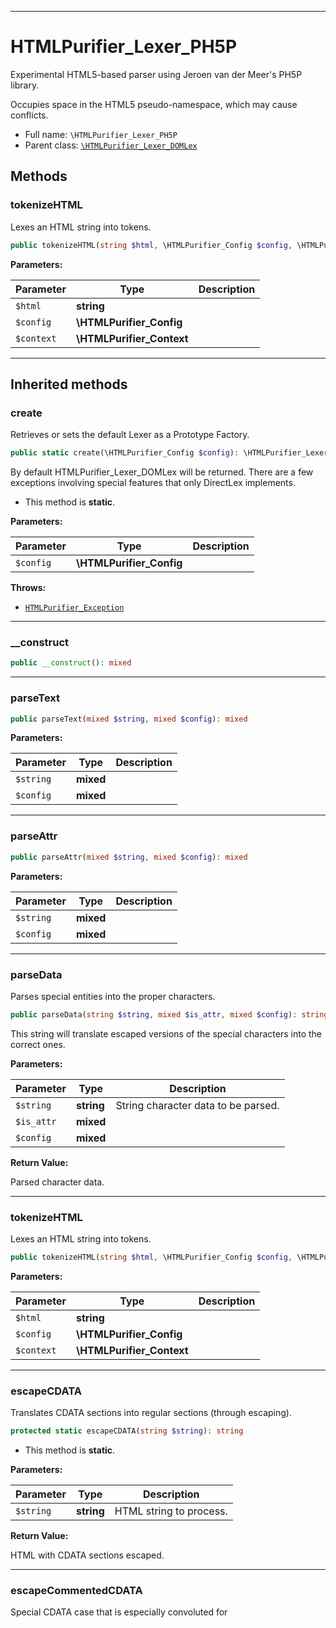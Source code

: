 ***

# HTMLPurifier_Lexer_PH5P

Experimental HTML5-based parser using Jeroen van der Meer's PH5P library.

Occupies space in the HTML5 pseudo-namespace, which may cause conflicts.

* Full name: `\HTMLPurifier_Lexer_PH5P`
* Parent class: [`\HTMLPurifier_Lexer_DOMLex`](./HTMLPurifier_Lexer_DOMLex.md)




## Methods


### tokenizeHTML

Lexes an HTML string into tokens.

```php
public tokenizeHTML(string $html, \HTMLPurifier_Config $config, \HTMLPurifier_Context $context): \HTMLPurifier_Token[]
```








**Parameters:**

| Parameter | Type | Description |
|-----------|------|-------------|
| `$html` | **string** |  |
| `$config` | **\HTMLPurifier_Config** |  |
| `$context` | **\HTMLPurifier_Context** |  |





***


## Inherited methods


### create

Retrieves or sets the default Lexer as a Prototype Factory.

```php
public static create(\HTMLPurifier_Config $config): \HTMLPurifier_Lexer
```

By default HTMLPurifier_Lexer_DOMLex will be returned. There are
a few exceptions involving special features that only DirectLex
implements.

* This method is **static**.




**Parameters:**

| Parameter | Type | Description |
|-----------|------|-------------|
| `$config` | **\HTMLPurifier_Config** |  |




**Throws:**

- [`HTMLPurifier_Exception`](./HTMLPurifier_Exception.md)



***

### __construct



```php
public __construct(): mixed
```












***

### parseText



```php
public parseText(mixed $string, mixed $config): mixed
```








**Parameters:**

| Parameter | Type | Description |
|-----------|------|-------------|
| `$string` | **mixed** |  |
| `$config` | **mixed** |  |





***

### parseAttr



```php
public parseAttr(mixed $string, mixed $config): mixed
```








**Parameters:**

| Parameter | Type | Description |
|-----------|------|-------------|
| `$string` | **mixed** |  |
| `$config` | **mixed** |  |





***

### parseData

Parses special entities into the proper characters.

```php
public parseData(string $string, mixed $is_attr, mixed $config): string
```

This string will translate escaped versions of the special characters
into the correct ones.






**Parameters:**

| Parameter | Type | Description |
|-----------|------|-------------|
| `$string` | **string** | String character data to be parsed. |
| `$is_attr` | **mixed** |  |
| `$config` | **mixed** |  |


**Return Value:**

Parsed character data.




***

### tokenizeHTML

Lexes an HTML string into tokens.

```php
public tokenizeHTML(string $html, \HTMLPurifier_Config $config, \HTMLPurifier_Context $context): \HTMLPurifier_Token[]
```








**Parameters:**

| Parameter | Type | Description |
|-----------|------|-------------|
| `$html` | **string** |  |
| `$config` | **\HTMLPurifier_Config** |  |
| `$context` | **\HTMLPurifier_Context** |  |





***

### escapeCDATA

Translates CDATA sections into regular sections (through escaping).

```php
protected static escapeCDATA(string $string): string
```



* This method is **static**.




**Parameters:**

| Parameter | Type | Description |
|-----------|------|-------------|
| `$string` | **string** | HTML string to process. |


**Return Value:**

HTML with CDATA sections escaped.




***

### escapeCommentedCDATA

Special CDATA case that is especially convoluted for <script>

```php
protected static escapeCommentedCDATA(string $string): string
```



* This method is **static**.




**Parameters:**

| Parameter | Type | Description |
|-----------|------|-------------|
| `$string` | **string** | HTML string to process. |


**Return Value:**

HTML with CDATA sections escaped.




***

### removeIEConditional

Special Internet Explorer conditional comments should be removed.

```php
protected static removeIEConditional(string $string): string
```



* This method is **static**.




**Parameters:**

| Parameter | Type | Description |
|-----------|------|-------------|
| `$string` | **string** | HTML string to process. |


**Return Value:**

HTML with conditional comments removed.




***

### CDATACallback

Callback function for escapeCDATA() that does the work.

```php
protected static CDATACallback(array $matches): string
```



* This method is **static**.




**Parameters:**

| Parameter | Type | Description |
|-----------|------|-------------|
| `$matches` | **array** | PCRE matches array, with index 0 the entire match<br />and 1 the inside of the CDATA section. |


**Return Value:**

Escaped internals of the CDATA section.




***

### normalize

Takes a piece of HTML and normalizes it by converting entities, fixing
encoding, extracting bits, and other good stuff.

```php
public normalize(string $html, \HTMLPurifier_Config $config, \HTMLPurifier_Context $context): string
```








**Parameters:**

| Parameter | Type | Description |
|-----------|------|-------------|
| `$html` | **string** | HTML. |
| `$config` | **\HTMLPurifier_Config** |  |
| `$context` | **\HTMLPurifier_Context** |  |





***

### extractBody

Takes a string of HTML (fragment or document) and returns the content

```php
public extractBody(mixed $html): mixed
```








**Parameters:**

| Parameter | Type | Description |
|-----------|------|-------------|
| `$html` | **mixed** |  |





***

### tokenizeDOM

Iterative function that tokenizes a node, putting it into an accumulator.

```php
protected tokenizeDOM(\DOMNode $node, \HTMLPurifier_Token[]& $tokens, mixed $config): mixed
```

To iterate is human, to recurse divine - L. Peter Deutsch






**Parameters:**

| Parameter | Type | Description |
|-----------|------|-------------|
| `$node` | **\DOMNode** | DOMNode to be tokenized. |
| `$tokens` | **\HTMLPurifier_Token[]** | Array-list of already tokenized tokens. |
| `$config` | **mixed** |  |





***

### getTagName

Portably retrieve the tag name of a node; deals with older versions
of libxml like 2.7.6

```php
protected getTagName(\DOMNode $node): mixed
```








**Parameters:**

| Parameter | Type | Description |
|-----------|------|-------------|
| `$node` | **\DOMNode** |  |





***

### getData

Portably retrieve the data of a node; deals with older versions
of libxml like 2.7.6

```php
protected getData(\DOMNode $node): mixed
```








**Parameters:**

| Parameter | Type | Description |
|-----------|------|-------------|
| `$node` | **\DOMNode** |  |





***

### createStartNode



```php
protected createStartNode(\DOMNode $node, \HTMLPurifier_Token[]& $tokens, bool $collect, mixed $config): bool
```








**Parameters:**

| Parameter | Type | Description |
|-----------|------|-------------|
| `$node` | **\DOMNode** | DOMNode to be tokenized. |
| `$tokens` | **\HTMLPurifier_Token[]** | Array-list of already tokenized tokens. |
| `$collect` | **bool** | Says whether or start and close are collected, set to<br />false at first recursion because it&#039;s the implicit DIV<br />tag you&#039;re dealing with. |
| `$config` | **mixed** |  |


**Return Value:**

if the token needs an endtoken




***

### createEndNode



```php
protected createEndNode(\DOMNode $node, \HTMLPurifier_Token[]& $tokens): mixed
```








**Parameters:**

| Parameter | Type | Description |
|-----------|------|-------------|
| `$node` | **\DOMNode** |  |
| `$tokens` | **\HTMLPurifier_Token[]** |  |





***

### transformAttrToAssoc

Converts a DOMNamedNodeMap of DOMAttr objects into an assoc array.

```php
protected transformAttrToAssoc(\DOMNamedNodeMap $node_map): array
```








**Parameters:**

| Parameter | Type | Description |
|-----------|------|-------------|
| `$node_map` | **\DOMNamedNodeMap** | DOMNamedNodeMap of DOMAttr objects. |


**Return Value:**

Associative array of attributes.




***

### muteErrorHandler

An error handler that mutes all errors

```php
public muteErrorHandler(int $errno, string $errstr): mixed
```








**Parameters:**

| Parameter | Type | Description |
|-----------|------|-------------|
| `$errno` | **int** |  |
| `$errstr` | **string** |  |





***

### callbackUndoCommentSubst

Callback function for undoing escaping of stray angled brackets
in comments

```php
public callbackUndoCommentSubst(array $matches): string
```








**Parameters:**

| Parameter | Type | Description |
|-----------|------|-------------|
| `$matches` | **array** |  |





***

### callbackArmorCommentEntities

Callback function that entity-izes ampersands in comments so that
callbackUndoCommentSubst doesn't clobber them

```php
public callbackArmorCommentEntities(array $matches): string
```








**Parameters:**

| Parameter | Type | Description |
|-----------|------|-------------|
| `$matches` | **array** |  |





***

### wrapHTML

Wraps an HTML fragment in the necessary HTML

```php
protected wrapHTML(string $html, \HTMLPurifier_Config $config, \HTMLPurifier_Context $context, mixed $use_div = true): string
```








**Parameters:**

| Parameter | Type | Description |
|-----------|------|-------------|
| `$html` | **string** |  |
| `$config` | **\HTMLPurifier_Config** |  |
| `$context` | **\HTMLPurifier_Context** |  |
| `$use_div` | **mixed** |  |





***


***
> Automatically generated on 2025-03-15
